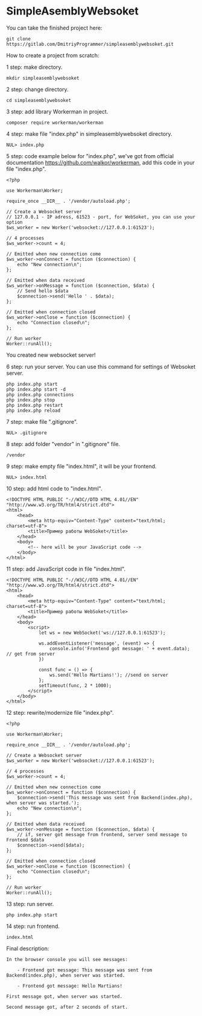 # SimpleAsemblyWebsoket

You can take the finished project here:

    git clone https://gitlab.com/DmitriyProgrammer/simpleasemblywebsoket.git

How to create a project from scratch:

1 step: make directory.

    mkdir simpleasemblywebsoket


2 step: change directory.

    cd simpleasemblywebsoket

3 step: add library Workerman in project.

    composer require workerman/workerman

4 step: make file "index.php" in simpleasemblywebsoket directory.

    NUL> index.php

5 step: code example below for "index.php", we've got from official documentation https://github.com/walkor/workerman,
add this code in your file "index.php".

    <?php

    use Workerman\Worker;

    require_once __DIR__ . '/vendor/autoload.php';

    // Create a Websocket server
    // 127.0.0.1 - IP adress, 61523 - port, for WebSoket, you can use your option
    $ws_worker = new Worker('websocket://127.0.0.1:61523');

    // 4 processes
    $ws_worker->count = 4;

    // Emitted when new connection come
    $ws_worker->onConnect = function ($connection) {
        echo "New connection\n";
    };

    // Emitted when data received
    $ws_worker->onMessage = function ($connection, $data) {
        // Send hello $data
        $connection->send('Hello ' . $data);
    };

    // Emitted when connection closed
    $ws_worker->onClose = function ($connection) {
        echo "Connection closed\n";
    };

    // Run worker
    Worker::runAll();

You created new websocket server!

6 step: run your server. You can use this command for settings of Websoket server.

    php index.php start
    php index.php start -d
    php index.php connections
    php index.php stop
    php index.php restart
    php index.php reload

7 step: make file ".gitignore".

    NUL> .gitignore

8 step: add folder "vendor" in ".gitignore" file.

    /vendor

9 step: make empty file "index.html", it will be your frontend.

    NUL> index.html

10 step: add html code to "index.html".

    <!DOCTYPE HTML PUBLIC "-//W3C//DTD HTML 4.01//EN" "http://www.w3.org/TR/html4/strict.dtd">
    <html>
        <head>
            <meta http-equiv="Content-Type" content="text/html; charset=utf-8">
            <title>Пример работы WebSoket</title>
        </head>
        <body>
            <!-- here will be your JavaScript code -->
        </body>
    </html>

11 step: add JavaScript code in file "index.html".

    <!DOCTYPE HTML PUBLIC "-//W3C//DTD HTML 4.01//EN" "http://www.w3.org/TR/html4/strict.dtd">
    <html>
        <head>
            <meta http-equiv="Content-Type" content="text/html; charset=utf-8">
            <title>Пример работы WebSoket</title>
        </head>
        <body>
            <script>
                let ws = new WebSocket('ws://127.0.0.1:61523');

                ws.addEventListener('message', (event) => {
                    console.info('Frontend got message: ' + event.data); // get from server
                })

                const func = () => {
                    ws.send('Hello Martians!'); //send on server
                };
                setTimeout(func, 2 * 1000);
            </script>
        </body>
    </html>

12 step: rewrite/modernize file "index.php".

    <?php

    use Workerman\Worker;

    require_once __DIR__ . '/vendor/autoload.php';

    // Create a Websocket server
    $ws_worker = new Worker('websocket://127.0.0.1:61523');

    // 4 processes
    $ws_worker->count = 4;

    // Emitted when new connection come
    $ws_worker->onConnect = function ($connection) {
        $connection->send('This message was sent from Backend(index.php), when server was started.');
        echo "New connection\n";
    };

    // Emitted when data received
    $ws_worker->onMessage = function ($connection, $data) {
        // if, server got message from frontend, server send message to Frontend $data
        $connection->send($data);
    };

    // Emitted when connection closed
    $ws_worker->onClose = function ($connection) {
        echo "Connection closed\n";
    };

    // Run worker
    Worker::runAll();

13 step: run server.

    php index.php start

14 step: run frontend.

    index.html

Final description:

    In the browser console you will see messages:

        - Frontend got message: This message was sent from Backend(index.php), when server was started.

        - Frontend got message: Hello Martians!

    First message got, when server was started.
    
    Second message got, after 2 seconds of start.